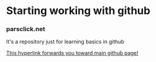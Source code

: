 # Starting working with github

### parsclick.net
It's a repository just for learning basics in github

[This hyperlink forwards you toward main github page!](http://github.com)
